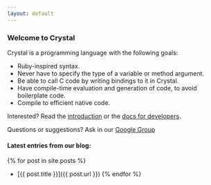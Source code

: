 ```yaml
---
layout: default
---
```


### Welcome to Crystal

Crystal is a programming language with the following goals:

* Ruby-inspired syntax.
* Never have to specify the type of a variable or method argument.
* Be able to call C code by writing bindings to it in Crystal.
* Have compile-time evaluation and generation of code, to avoid boilerplate code.
* Compile to efficient native code.

Interested? Read the [introduction](https://github.com/manastech/crystal/wiki/Introduction) or the [docs for developers](https://github.com/manastech/crystal/wiki/Developers).

Questions or suggestions? Ask in our [Google Group](https://groups.google.com/forum/?fromgroups#!forum/crystal-lang)

#### Latest entries from our blog:

{% for post in site.posts %}
* [{{ post.title }}]({{ post.url }})
{% endfor %}